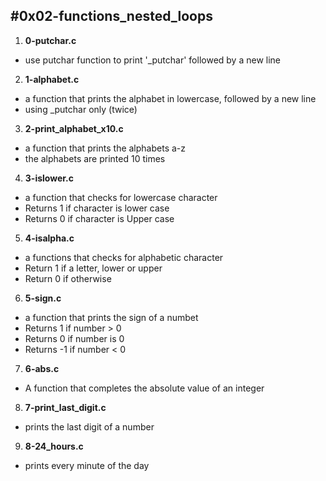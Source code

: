 #0x02-functions_nested_loops
---

1. **0-putchar.c**
- use putchar function to print '_putchar' followed by a new line

2. **1-alphabet.c**
- a function that prints the alphabet in lowercase, followed by a new line
- using _putchar only (twice)

3. **2-print_alphabet_x10.c**
- a function that prints the alphabets a-z
- the alphabets are printed 10 times

4. **3-islower.c**
- a function that checks for lowercase character
- Returns 1 if character is lower case
- Returns 0 if character is Upper case

5. **4-isalpha.c**
- a functions that checks for alphabetic character
- Return 1 if a letter, lower or upper
- Return 0 if otherwise

6. **5-sign.c**
- a function that prints the sign of a numbet
- Returns 1 if number > 0
- Returns 0 if number is 0
- Returns -1 if number < 0

7. **6-abs.c**
- A function that completes the absolute value of an integer

8. **7-print_last_digit.c**
- prints the last digit of a number

9. **8-24_hours.c**
- prints every minute of the day
